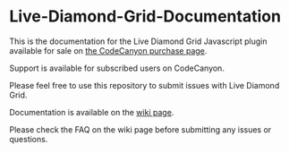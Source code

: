 # Live-Diamond-Grid-Documentation

This is the documentation for the Live Diamond Grid Javascript plugin available for sale on [the CodeCanyon purchase page](https://codecanyon.net/item/live-diamond-grid/19127469?s_rank=3).

Support is available for subscribed users on CodeCanyon.

Please feel free to use this repository to submit issues with Live Diamond Grid. 

Documentation is available on the [wiki page](https://github.com/TurqDevDesign/Live-Diamond-Grid-Documentation/wiki).

Please check the FAQ on the wiki page before submitting any issues or questions.
